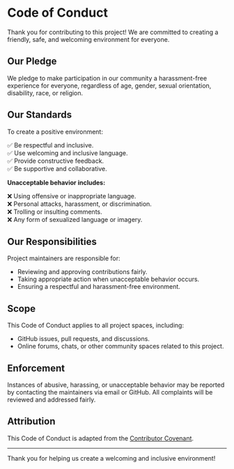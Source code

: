 # Code of Conduct

Thank you for contributing to this project! We are committed to creating a friendly, safe, and welcoming environment for everyone.

## Our Pledge

We pledge to make participation in our community a harassment-free experience for everyone, regardless of age, gender, sexual orientation, disability, race, or religion.

## Our Standards

To create a positive environment:

✅ Be respectful and inclusive.  
✅ Use welcoming and inclusive language.  
✅ Provide constructive feedback.  
✅ Be supportive and collaborative.  

**Unacceptable behavior includes:**

❌ Using offensive or inappropriate language.  
❌ Personal attacks, harassment, or discrimination.  
❌ Trolling or insulting comments.  
❌ Any form of sexualized language or imagery.  

## Our Responsibilities

Project maintainers are responsible for:

- Reviewing and approving contributions fairly.  
- Taking appropriate action when unacceptable behavior occurs.  
- Ensuring a respectful and harassment-free environment.  

## Scope

This Code of Conduct applies to all project spaces, including:

- GitHub issues, pull requests, and discussions.  
- Online forums, chats, or other community spaces related to this project.  

## Enforcement

Instances of abusive, harassing, or unacceptable behavior may be reported by contacting the maintainers via email or GitHub. All complaints will be reviewed and addressed fairly.

## Attribution

This Code of Conduct is adapted from the [Contributor Covenant](https://www.contributor-covenant.org/).

---

Thank you for helping us create a welcoming and inclusive environment!
